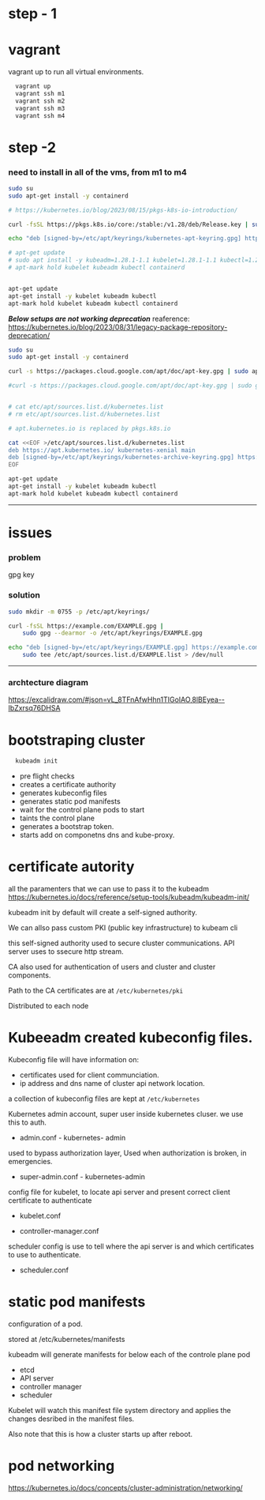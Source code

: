 # step - 1


# vagrant 

vagrant up to run all virtual environments.
``` bash
  vagrant up
  vagrant ssh m1
  vagrant ssh m2
  vagrant ssh m3
  vagrant ssh m4
```

# step -2

### need to install in all of the vms, from m1 to m4

``` bash
sudo su 
sudo apt-get install -y containerd

# https://kubernetes.io/blog/2023/08/15/pkgs-k8s-io-introduction/

curl -fsSL https://pkgs.k8s.io/core:/stable:/v1.28/deb/Release.key | sudo gpg --dearmor -o /etc/apt/keyrings/kubernetes-apt-keyring.gpg

echo "deb [signed-by=/etc/apt/keyrings/kubernetes-apt-keyring.gpg] https://pkgs.k8s.io/core:/stable:/v1.28/deb/ /" | sudo tee /etc/apt/sources.list.d/kubernetes.list

# apt-get update
# sudo apt install -y kubeadm=1.28.1-1.1 kubelet=1.28.1-1.1 kubectl=1.28.1-1.1
# apt-mark hold kubelet kubeadm kubectl containerd


apt-get update
apt-get install -y kubelet kubeadm kubectl
apt-mark hold kubelet kubeadm kubectl containerd
```

 
***Below setups are not working deprecation*** 
reaference: https://kubernetes.io/blog/2023/08/31/legacy-package-repository-deprecation/

``` bash
sudo su
sudo apt-get install -y containerd

curl -s https://packages.cloud.google.com/apt/doc/apt-key.gpg | sudo apt-key add 

#curl -s https://packages.cloud.google.com/apt/doc/apt-key.gpg | sudo gpg --dearmor -o /etc/apt/keyrings/kubernetes-apt-keyring.gpg


# cat etc/apt/sources.list.d/kubernetes.list
# rm etc/apt/sources.list.d/kubernetes.list

# apt.kubernetes.io is replaced by pkgs.k8s.io   

cat <<EOF >/etc/apt/sources.list.d/kubernetes.list
deb https://apt.kubernetes.io/ kubernetes-xenial main
deb [signed-by=/etc/apt/keyrings/kubernetes-archive-keyring.gpg] https://apt.kubernetes.io/ kubernetes-xenial main
EOF

apt-get update
apt-get install -y kubelet kubeadm kubectl
apt-mark hold kubelet kubeadm kubectl containerd
```
---

# issues

### problem

gpg key 

### solution

``` bash
sudo mkdir -m 0755 -p /etc/apt/keyrings/

curl -fsSL https://example.com/EXAMPLE.gpg |
    sudo gpg --dearmor -o /etc/apt/keyrings/EXAMPLE.gpg

echo "deb [signed-by=/etc/apt/keyrings/EXAMPLE.gpg] https://example.com/apt stable main" |
    sudo tee /etc/apt/sources.list.d/EXAMPLE.list > /dev/null
```

---


### archtecture diagram
https://excalidraw.com/#json=vL_8TFnAfwHhn1TIGoIAO,8lBEyea--IbZxrsq76DHSA


# bootstraping cluster

```bash
  kubeadm init
```

* pre flight checks
* creates a certificate authority
* generates kubeconfig files
* generates static pod manifests
* wait for the control plane pods to start
* taints the control plane 
* generates a bootstrap token.
* starts add on componetns dns and kube-proxy.


# certificate autority

all the paramenters that we can use to pass it to the kubeadm 
https://kubernetes.io/docs/reference/setup-tools/kubeadm/kubeadm-init/


kubeadm init by default will create  a self-signed authority.

We can allso pass custom PKI (public key infrastructure) to kubeam cli

this self-signed authority used to secure cluster communications. API server uses to ssecure http stream.

CA also used for authentication of users and cluster and cluster components.

Path to the CA certificates are at `/etc/kubernetes/pki` 

Distributed to each node

# Kubeeadm created kubeconfig files.

Kubeconfig file will have information on: 
* certificates used for client communciation.
* ip address and dns name of cluster api network location.

a collection of kubeconfig files are kept at `/etc/kubernetes`

Kubernetes admin account, super user inside kubernetes cluser. we use this to auth.
* admin.conf - kubernetes- admin

used to bypass authorization layer, Used when authorization is broken, in emergencies.
* super-admin.conf - kubernetes-admin

config file for kubelet, to locate api server and present correct client certificate to authenticate
* kubelet.conf

* controller-manager.conf

scheduler config is use to tell where the api server is and which certificates to use to authenticate.
* scheduler.conf


# static pod manifests

configuration of a pod.

stored at /etc/kubernetes/manifests

kubeadm will generate manifests for below each of the controle plane pod

* etcd
* API server
* controller manager
* scheduler

Kubelet will watch this manifest file system directory and applies the changes desribed in the manifest files. 

Also note that this is how a cluster starts up after reboot.

# pod networking

https://kubernetes.io/docs/concepts/cluster-administration/networking/

